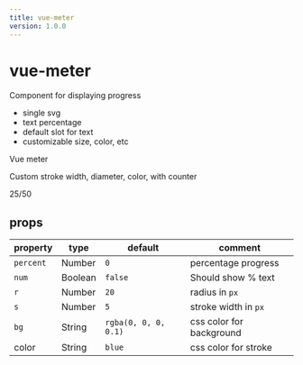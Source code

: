 ```yaml
---
title: vue-meter
version: 1.0.0
---
```

<style scoped lang='stylus'>
    svg.vue-meter.red
        filter drop-shadow(0 0 3px rgba(#FE3824, .6))
        fill #FE3824
</style>

# vue-meter 

<Badge :text="$page.frontmatter.version"/>

Component for displaying progress

- single svg
- text percentage
- default slot for text
- customizable size, color, etc

<vp-holder>

Vue meter

<vue-meter :percent="70"/>

Custom stroke width, diameter, color, with counter

<vue-meter class="red" :percent="50" :r="30" :s="2" color="#FE3824">25/50</vue-meter>
</vp-holder>

## props

| property  | type    | default              | comment                  |
| --------- | ------- | -------------------- | ------------------------ |
| `percent` | Number  | `0`                  | percentage progress      |
| `num`     | Boolean | `false`              | Should show % text       |
| `r`       | Number  | `20`                 | radius in `px`           |
| `s`       | Number  | `5`                  | stroke width in `px`     |
| `bg`      | String  | `rgba(0, 0, 0, 0.1)` | css color for background |
| color     | String  | `blue`               | css color for stroke     |